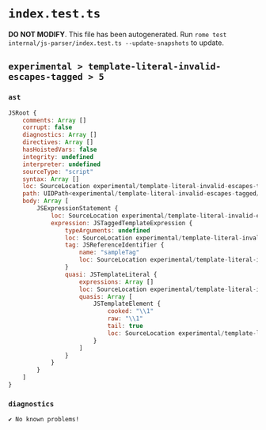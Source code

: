# `index.test.ts`

**DO NOT MODIFY**. This file has been autogenerated. Run `rome test internal/js-parser/index.test.ts --update-snapshots` to update.

## `experimental > template-literal-invalid-escapes-tagged > 5`

### `ast`

```javascript
JSRoot {
	comments: Array []
	corrupt: false
	diagnostics: Array []
	directives: Array []
	hasHoistedVars: false
	integrity: undefined
	interpreter: undefined
	sourceType: "script"
	syntax: Array []
	loc: SourceLocation experimental/template-literal-invalid-escapes-tagged/5/input.js 1:0-1:13
	path: UIDPath<experimental/template-literal-invalid-escapes-tagged/5/input.js>
	body: Array [
		JSExpressionStatement {
			loc: SourceLocation experimental/template-literal-invalid-escapes-tagged/5/input.js 1:0-1:13
			expression: JSTaggedTemplateExpression {
				typeArguments: undefined
				loc: SourceLocation experimental/template-literal-invalid-escapes-tagged/5/input.js 1:0-1:13
				tag: JSReferenceIdentifier {
					name: "sampleTag"
					loc: SourceLocation experimental/template-literal-invalid-escapes-tagged/5/input.js 1:0-1:9 (sampleTag)
				}
				quasi: JSTemplateLiteral {
					expressions: Array []
					loc: SourceLocation experimental/template-literal-invalid-escapes-tagged/5/input.js 1:9-1:13
					quasis: Array [
						JSTemplateElement {
							cooked: "\\1"
							raw: "\\1"
							tail: true
							loc: SourceLocation experimental/template-literal-invalid-escapes-tagged/5/input.js 1:10-1:12
						}
					]
				}
			}
		}
	]
}
```

### `diagnostics`

```
✔ No known problems!

```
